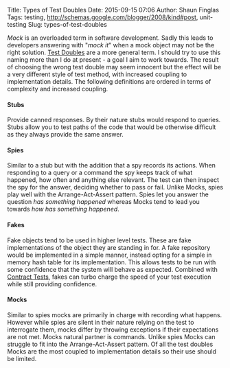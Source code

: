 Title: Types of Test Doubles
Date: 2015-09-15 07:06
Author: Shaun Finglas
Tags: testing, http://schemas.google.com/blogger/2008/kind#post, unit-testing
Slug: types-of-test-doubles

*Mock* is an overloaded term in software development. Sadly this leads
to developers answering with "*mock it*" when a mock object may not be
the right solution. [Test
Doubles](http://xunitpatterns.com/Test%20Double.html) are a more general
term. I should try to use this naming more than I do at present - a goal
I aim to work towards. The result of choosing the wrong test double may
seem innocent but the effect will be a very different style of test
method, with increased coupling to implementation details. The following
definitions are ordered in terms of complexity and increased coupling.

#### Stubs

Provide canned responses. By their nature stubs would respond to
queries. Stubs allow you to test paths of the code that would be
otherwise difficult as they always provide the same answer.

#### Spies

Similar to a stub but with the addition that a spy records its actions.
When responding to a query or a command the spy keeps track of what
happened, how often and anything else relevant. The test can then
inspect the spy for the answer, deciding whether to pass or fail. Unlike
Mocks, spies play well with the Arrange-Act-Assert pattern. Spies let
you answer the question *has something happened* whereas Mocks tend to
lead you towards *how has something happened*.

#### Fakes

Fake objects tend to be used in higher level tests. These are fake
implementations of the object they are standing in for. A fake
repository would be implemented in a simple manner, instead opting for a
simple in memory hash table for its implementation. This allows tests to
be run with some confidence that the system will behave as expected.
Combined with [Contract
Tests](http://blog.shaunfinglas.co.uk/2015/07/the-benefits-of-contract-testing.html),
fakes can turbo charge the speed of your test execution while still
providing confidence.

#### Mocks

Similar to spies mocks are primarily in charge with recording what
happens. However while spies are silent in their nature relying on the
test to interrogate them, mocks differ by throwing exceptions if their
expectations are not met. Mocks natural partner is commands. Unlike
spies Mocks can struggle to fit into the Arrange-Act-Assert pattern. Of
all the test doubles Mocks are the most coupled to implementation
details so their use should be limited.

</p>

